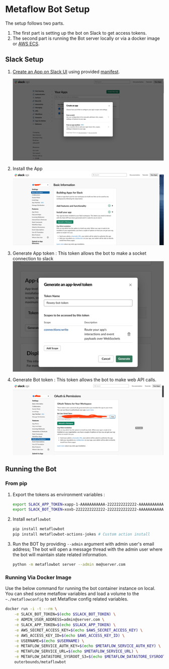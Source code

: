 # Metaflow Bot Setup

The setup follows two parts.
1. The first part is setting up the bot on Slack to get access tokens.
2. The second part is running the Bot server locally or via a docker image or [AWS ECS](./Deployment.md).
## Slack Setup

1. [Create an App on Slack UI](https://api.slack.com/apps) using provided [manifest](../manifest.yml).

    ![](images/slacksetup.png)

2. Install the App
    ![](images/app_install.png)

3. Generate App token : This token allows the bot to make a socket connection to slack
    ![](images/app-token.png)

4. Generate Bot token : This token allows the bot to make web API calls.
    ![](images/bot-token.png)

## Running the Bot


### From pip

1. Export the tokens as environment variables :
    
    ```sh
    export SLACK_APP_TOKEN=xapp-1-AAAAAAAAAAA-2222222222222-AAAAAAAAAAAAAAAAAAAAAAAAAAAAAAAAAAAAAAAAAAAAAAAAAAAAAAAAAAAAAAAA
    export SLACK_BOT_TOKEN=xoxb-2222222222222-2222222222222-AAAAAAAAAAAAAAAAAAAAAAAA
    ```
2. Install `metaflowbot`
    
    ```sh
    pip install metaflowbot
    pip install metaflowbot-actions-jokes # Custom action install
    ```

3. Run the BOT by providing `--admin` argument with admin user's email address; The bot will open a message thread with the admin user where the bot will maintain state related information.
    
    ```sh
    python -m metaflowbot server --admin me@server.com
    ```
### Running Via Docker Image

Use the below command for running the bot container instance on local. You can shed some metaflow variables and load a volume to the `~./metaflowconfig` to set Metaflow config related variables.

```sh
docker run -i -t --rm \
    -e SLACK_BOT_TOKEN=$(echo $SLACK_BOT_TOKEN) \
    -e ADMIN_USER_ADDRESS=admin@server.com \
    -e SLACK_APP_TOKEN=$(echo $SLACK_APP_TOKEN) \
    -e AWS_SECRET_ACCESS_KEY=$(echo $AWS_SECRET_ACCESS_KEY) \
    -e AWS_ACCESS_KEY_ID=$(echo $AWS_ACCESS_KEY_ID) \
    -e USERNAME=$(echo $USERNAME) \
    -e METAFLOW_SERVICE_AUTH_KEY=$(echo $METAFLOW_SERVICE_AUTH_KEY) \
    -e METAFLOW_SERVICE_URL=$(echo $METAFLOW_SERVICE_URL) \
    -e METAFLOW_DATASTORE_SYSROOT_S3=$(echo $METAFLOW_DATASTORE_SYSROOT_S3) \
    outerbounds/metaflowbot
```
